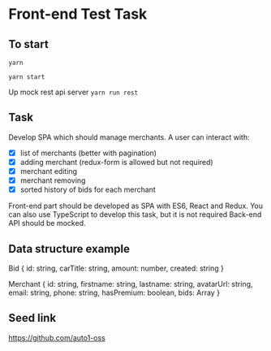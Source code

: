 # Front-end Test Task

## To start

`yarn`

`yarn start`

Up mock rest api server
`yarn run rest`

## Task

Develop SPA which should manage merchants. A user can interact with:
 - [x] list of merchants (better with pagination)
 - [x] adding merchant (redux-form is allowed but not required)
 - [x] merchant editing
 - [x] merchant removing
 - [x] sorted history of bids for each merchant

Front-end part should be developed as SPA with ES6, React and Redux.
You can also use TypeScript to develop this task, but it is not required
Back-end API should be mocked.

## Data structure example
Bid {
  id: string,
  carTitle: string,
  amount: number,
  created: string
}

Merchant {
  id: string,
  firstname: string,
  lastname: string,
  avatarUrl: string,
  email: string,
  phone: string,
  hasPremium: boolean,
  bids: Array<Bid>
}

## Seed link
https://github.com/auto1-oss
